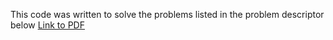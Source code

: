 This code was written to solve the problems listed in the problem descriptor below
[Link to PDF](src/hashcode_2020_online_qualification_round.pdf)
